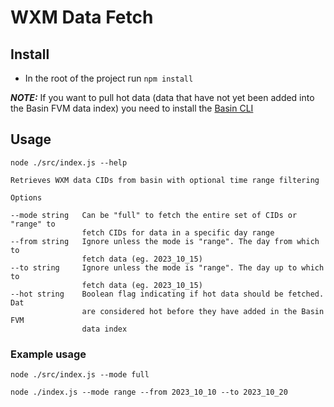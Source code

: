 # WXM Data Fetch

## Install
- In the root of the project run `npm install`

**_NOTE:_** If you want to pull hot data (data that have not yet been added into the Basin FVM data index) you need to install the [Basin CLI](https://github.com/tablelandnetwork/basin-cli/tree/main)

## Usage
```
node ./src/index.js --help

Retrieves WXM data CIDs from basin with optional time range filtering 

Options

--mode string   Can be "full" to fetch the entire set of CIDs or "range" to   
                fetch CIDs for data in a specific day range                   
--from string   Ignore unless the mode is "range". The day from which to      
                fetch data (eg. 2023_10_15)                                   
--to string     Ignore unless the mode is "range". The day up to which to     
                fetch data (eg. 2023_10_15)                                   
--hot string    Boolean flag indicating if hot data should be fetched. Dat    
                are considered hot before they have added in the Basin FVM    
                data index
```

### Example usage
```
node ./src/index.js --mode full
```
```
node ./index.js --mode range --from 2023_10_10 --to 2023_10_20
```